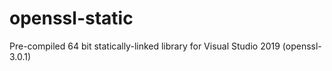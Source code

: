 # openssl-static

Pre-compiled 64 bit statically-linked library for Visual Studio 2019 (openssl-3.0.1)


